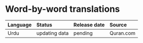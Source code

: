 # Word-by-word translations

| Language | Status | Release date | Source |
| :--- | :--- | :--- | :--- |
| Urdu | updating data | pending | Quran.com |



